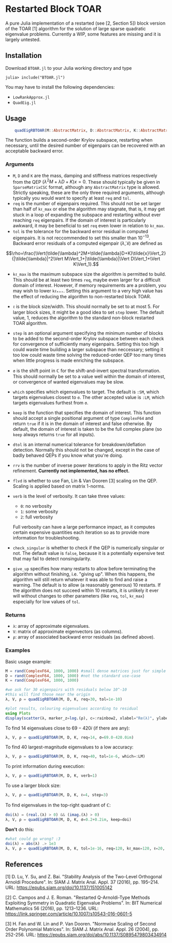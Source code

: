 # Restarted Block TOAR
A pure Julia implementation of a restarted (see [2, Section 5]) block version of the TOAR [1] algorithm for the solution of large sparse quadratic eigenvalue problems. Currently a WIP, some features are missing and it is largely untested.

## Installation
Download `BTOAR.jl` to your Julia working directory and type
```julia-repl
julia> include("BTOAR.jl")
```
You may have to install the following dependencies:
  - `LowRankApprox.jl`
  - `QuadEig.jl`

## Usage
```julia
    quadEigRBTOAR(M::AbstractMatrix, D::AbstractMatrix, K::AbstractMatrix; req::Int=100, tol::Float64=1e-12, kℓ_max::Int, ℓ::Int, step::Int=10, σ::Union{Float64,ComplexF64}=0.0+0.0im, which::Symbol=:SM, keep::Function=every, dtol::Float64=1e-10, rrv::Int=0, flvd::Bool=true, verb::Int=0, check_singular::Bool=false, give_up::Int=10)
```
The function builds a second-order Krylov subspace, restarting when necessary, until the desired number of eigenpairs can be recovered with an acceptable backward error.

### Arguments
  - `M`, `D` and `K` are the mass, damping and stiffness matrices respectively from the QEP $(\lambda^2M+\lambda D+K)x=0$. These should typically be given in `SparseMatrixCSC` format, although any `AbstractMatrix` type is allowed. Strictly speaking, these are the only three required arguments, although typically you would want to specify at least `req` and `tol`.
  - `req` is the number of eigenpairs required. This should not be set larger than half of `kℓ_max` or else the algorithm may stagnate, that is, it may get stuck in a loop of expanding the subspace and restarting without ever reaching `req` eigenpairs. If the domain of interest is particularly awkward, it may be beneficial to set `req` even lower in relation to `kℓ_max`.
  - `tol` is the tolerance for the backward error residual in computed eigenpairs. It is not reccommended to set this smaller than $10^{-13}$. Backward error residuals of a computed eigenpair $(\tilde{\lambda},\tilde{x})$ are defined as

$$\rho=\frac{\Vert(\tilde{\lambda}^2M+\tilde{\lambda}D+K)\tilde{x}\Vert_2}{|\tilde{\lambda}|^2\Vert M\Vert_1+|\tilde{\lambda}|\Vert D\Vert_1+\Vert K\Vert_1}.$$

  - `kℓ_max` is the maximum subspace size the algorithm is permitted to build. This should be at least two times `req`, maybe even larger for a difficult domain of interest. However, if memory requirements are a problem, you may wish to lower `kℓₘₐₓ`. Setting this argument to a very high value has the effect of reducing the algorithm to non-restarted block TOAR.
  - `ℓ` is the block size/width. This should normally be set to at most 5. For larger block sizes, it might be a good idea to set `step` lower. The default value, 1, reduces the algorithm to the standard non-block restarted TOAR algorithm.
  - `step` is an optional argument specifying the minimum number of blocks to be added to the second-order Krylov subspace between each check for convergence of sufficiently many eigenpairs. Setting this too high could waste time building a larger subspace than neccessary; setting it too low could waste time solving the reduced-order QEP too many times when little progress is made enriching the subspace.
  - `σ` is the shift point in $\mathbb{C}$ for the shift-and-invert spectral transformation. This should normally be set to a value well within the domain of interest, or convergence of wanted eigenvalues may be slow.
  - `which` specifies which eigenvalues to target. The default is `:SM`, which targets eigenvalues closest to `σ`. The other accepted value is `:LM`, which targets eigenvalues furthest from `σ`.
  - `keep` is the function that specifies the domain of interest. This function should accept a single positional argument of type `ComplexF64` and return `true` if it is in the domain of interest and false otherwise. By default, the domain of interest is taken to be the full complex plane (so `keep` always returns `true` for all inputs).
  - `dtol` is an internal numerical tolerance for breakdown/deflation detection. Normally this should not be changed, except in the case of badly behaved QEPs if you know what you're doing.
  - `rrv` is the number of inverse power iterations to apply in the Ritz vector refinement. **Currently not implemented, has no effect.**
  - `flvd` is whether to use Fan, Lin & Van Dooren [3] scaling on the QEP. Scaling is applied based on matrix 1-norms.
  - `verb` is the level of verbosity. It can take three values:
    - `0`: no verbosity
    - `1`: some verbosity
    - `2`: full verbosity

    Full verbosity can have a large performance impact, as it computes certain expensive quantities each iteration so as to provide more information for troubleshooting.
  - `check_singular` is whether to check if the QEP is numerically singular or not. The default value is `false`, because it is a potentially expensive test that may fail to detect nonsingularity.
  - `give_up` specifies how many restarts to allow before terminating the algorithm without finishing, i.e. "giving up". When this happens, the algorithm will still return whatever it was able to find and raise a warning. The default is to allow (a reasonably generous) 10 restarts. If the algorithm does not succeed within 10 restarts, it is unlikely it ever will without changes to other parameters (like `req`, `tol`, `kℓ_max`) especially for low values of `tol`.

### Returns
  - `λ`: array of approximate eigenvalues.
  - `V`: matrix of approximate eigenvectors (as columns).
  - `ρ`: array of associated backward error residuals (as defined above).

### Examples
Basic usage example:
```julia
M = rand(ComplexF64, 1000, 1000) #small dense matrices just for simple demonstration,
D = rand(ComplexF64, 1000, 1000) #not the standard use-case
K = rand(ComplexF64, 1000, 1000)

#we ask for 30 eigenpairs with residuals below 10^-10
#this will find those near the origin
λ, V, ρ = quadEigRBTOAR(M, D, K, req=30, tol=1e-10)

#plot results, colouring eigenvalues according to residual
using Plots
display(scatter(λ, marker_z=log.(ρ), c=:rainbow2, xlabel="Re(λ)", ylabel="Im(λ)", legend=false))
```
To find 14 eigenvalues close to $69-420i$ (if there are any):
```julia
λ, V, ρ = quadEigRBTOAR(M, D, K, req=14, σ=69.0-420.0im)
```
To find 40 largest-magnitude eigenvalues to a low accuracy:
```julia
λ, V, ρ = quadEigRBTOAR(M, D, K, req=40, tol=1e-6, which=:LM)
```
To print information during execution:
```julia
λ, V, ρ = quadEigRBTOAR(M, D, K, verb=1)
```
To use a larger block size:
```julia
λ, V, ρ = quadEigRBTOAR(M, D, K, ℓ=4, step=3)
```
To find eigenvalues in the top-right quadrant of $\mathbb{C}$:
```julia
doi(λ) = (real.(λ) > 0) && (imag.(λ) > 0)
λ, V, ρ = quadEigRBTOAR(M, D, K, σ=0.2+0.2im, keep=doi)
```
**Don't** do this:
```julia
#what could go wrong? :3
doi(λ) = abs(λ) .> 1e3
λ, V, ρ = quadEigRBTOAR(M, D, K, tol=1e-16, req=120, kℓ_max=120, ℓ=20, dtol=1e-3, keep=doi)
```

## References
[1] D. Lu, Y. Su, and Z. Bai. "Stability Analysis of the Two-Level Orthogonal Arnoldi Procedure". In: SIAM J. Matrix Anal. Appl. 37 (2016), pp. 195–214. URL: https://epubs.siam.org/doi/10.1137/151005142

[2] C. Campos and J. E. Roman. "Restarted Q-Arnoldi-Type Methods Exploiting Symmetry in Quadratic Eigenvalue Problems". In: BIT Numerical Mathematics 56 (2016), pp. 1213–1236. URL: https://link.springer.com/article/10.1007/s10543-016-0601-5

[3] H. Fan and W. Lin and P. Van Dooren. "Normwise Scaling of Second Order Polynomial Matrices". In: SIAM J. Matrix Anal. Appl. 26 (2004), pp. 252-256. URL: https://epubs.siam.org/doi/abs/10.1137/S0895479803434914
